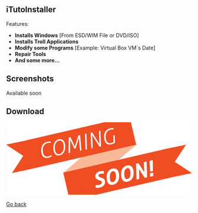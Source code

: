 ## iTutoInstaller

Features:

* **Installs Windows** [From ESD/WIM File or DVD/ISO]
* **Installs Troll Applications**
* **Modify some Programs** [Example: Virtual Box VM´s Date]
* **Repair Tools**
* **And some more...**



## Screenshots

Available soon



## Download

![Image](https://raw.githubusercontent.com/tutorian/tutorian.github.io/master/Images/Coming-Soon-PNG-830x323.png)



[Go back](https://tutorian.github.io/iTuto)